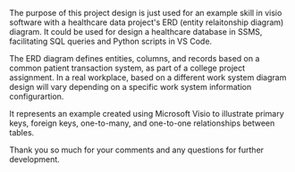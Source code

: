 The purpose of this  project design is just used for an example skill in visio software with  a healthcare data project's ERD (entity relaitonship diagram) diagram. It could be used for design a healthcare database in SSMS, facilitating SQL queries and Python scripts in VS Code.

The ERD diagram defines entities, columns, and records based on a common patient transaction system, as part of a college project assignment. In a real workplace, based on a different work system diagram design will vary depending on a specific work system information configurartion.

It represents an example created using Microsoft Visio to illustrate primary keys, foreign keys, one-to-many, and one-to-one relationships between tables.

Thank you so much for your  comments and any questions for further development.
